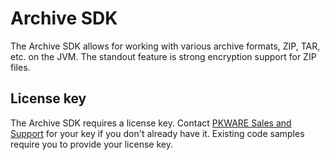 # Archive SDK

The Archive SDK allows for working with various archive formats, ZIP, TAR, etc. on the JVM. The standout feature is
strong encryption support for ZIP files.

## License key
The Archive SDK requires a license key. Contact [PKWARE Sales and Support](mailto:sales@pkware.com) for your key if you
don't already have it. Existing code samples require you to provide your license key.
